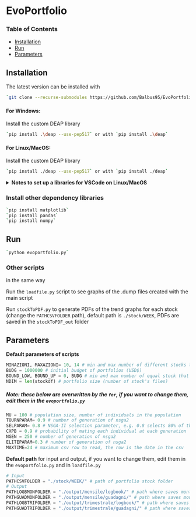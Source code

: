# EvoPortfolio 
### Table of Contents
- [Installation](#installation)
- [Run](#run)
- [Parameters](#parameters)
## Installation
The latest version can be installed with
```bash
`git clone --recurse-submodules https://github.com/Balbus95/EvoPortfolio.git`
```
#### For Windows:
Install the custom DEAP library
```bash
`pip install .\deap --use-pep517` or with `pip install .\deap`
```
#### For Linux/MacOS:
Install the custom DEAP library
```bash
`pip install ./deap --use-pep517` or with `pip install ./deap`
```
<details><summary><b>Notes to set up a libraries for VSCode on Linux/MacOS</b></summary>
<p>

To set up a libraries for VSCode on Linux/MacOS you can use
```bash
`python3 -m venv env`
```
Note: to enable and disable a virtual environments use `source env/bin/activate` and `deactivate`
</p>
</details>

### Install other dependency libraries
```bash
`pip install matplotlib`
`pip install pandas`
`pip install numpy`
```
## Run
```bash
`python evoportfolio.py`
```
### Other scripts
in the same way

Run the `loadfile.py` script to see graphs of the .dump files created with the main script

Run `stockToPDF.py` to generate PDFs of the trend graphs for each stock (change the `PATHCSVFOLDER` path), default path is `./stock/WEEK`, PDFs are saved in the `stockToPDF_out` folder

## Parameters
<b>Default parameters of scripts</b> 
```python
MINAZIONI, MAXAZIONI= 10, 14 # min and max number of different stocks that a portfolio can hold
BUDG = 1000000 # initial budget of portfolios (USD$)
BOUND_LOW, BOUND_UP = 0, BUDG # min and max number of equal stock that a portfolio can hold
NDIM = len(stockdf) # portfolio size (number of stock's files)
```
##### Note: these below are overwritten by the `for`, if you want to change them, edit them in the `evoportfolio.py`
```python
MU = 100 # population size, number of individuals in the population
TOURNPARAM= 0.9 # number of generation of nsga2
SELPARAM= 0.8 # NSGA-II selection parameter, e.g. 0.8 selects 80% of the pop
CXPB = 0.9 # probability of mating each individual at each generation 
NGEN = 250 # number of generation of nsga2
ELITEPARAM=0.3 # number of generation of nsga2
MAXTIME=24 # maximum csv row to read, the row is the date in the csv
```
<b>Default path</b> for input and output, if you want to change them, edit them in the `evoportfolio.py` and in `loadfile.py`
```python
# Input
PATHCSVFOLDER = "./stock/WEEK/" # path of portfolio stock folder
# Output
PATHLOGBMONFOLDER = "./output/mensile/logbook/" # path where saves monthly `Logb_x` files
PATHGUADMONFOLDER = "./output/mensile/guadagni/" # path where saves monthly `Guad_x` files
PATHLOGBTRIFOLDER = "./output/trimestrale/logbook/" # path where saves monthly `Logb_x` files
PATHGUADTRIFOLDER = "./output/trimestrale/guadagni/" # path where saves trimestral `Guad_x` files
```
